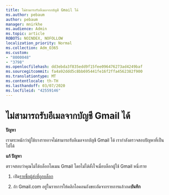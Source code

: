 ```yaml
---
title: ไม่สามารถรับอีเมลจากบัญชี Gmail ได้
ms.author: pebaum
author: pebaum
manager: mnirkhe
ms.audience: Admin
ms.topic: article
ROBOTS: NOINDEX, NOFOLLOW
localization_priority: Normal
ms.collection: Adm_O365
ms.custom:
- "8000048"
- "3798"
ms.openlocfilehash: dd3ebda3f835edd9f15fee096476273ad4249baf
ms.sourcegitcommit: fa4a92ddd5c8bb695441fe16f2ffa4562382f900
ms.translationtype: MT
ms.contentlocale: th-TH
ms.lasthandoff: 03/07/2020
ms.locfileid: "42559146"
---
```

# <a name="unable-to-receive-email-from-gmail-accounts"></a>ไม่สามารถรับอีเมลจากบัญชี Gmail ได้

**ปัญหา**

เราตระหนักว่าผู้ใช้บางรายอาจไม่สามารถรับอีเมลจากบัญชี Gmail ได้ เรากำลังตรวจสอบปัญหาที่เป็นไปได้

**แก้ ปัญหา**

ตรวจสอบว่าคุณไม่ได้บล็อกโดเมน Gmail โดยไม่ได้ตั้งใจเมื่อบล็อกผู้ใช้ Gmail หนึ่งราย

1. เปิด[รายชื่อผู้ส่งที่ถูกบล็อก](https://go.microsoft.com/fwlink/?linkid=2121010)

2. ถ้า Gmail.com อยู่ในรายการให้คลิกไอคอนถังขยะถัดจากรายการแล้วกด**บันทึก**
